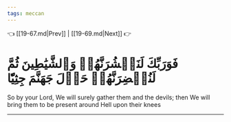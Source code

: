 ```yaml
---
tags: meccan
---
```


👈 [[19-67.md|Prev]] | [[19-69.md|Next]] 👉

# فَوَرَبِّكَ لَنَحۡشُرَنَّهُمۡ وَٱلشَّيَٰطِينَ ثُمَّ لَنُحۡضِرَنَّهُمۡ حَوۡلَ جَهَنَّمَ جِثِيّٗا

So by your Lord, We will surely gather them and the devils; then We will bring them to be present around Hell upon their knees

---

